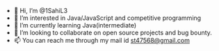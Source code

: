 - 👋 Hi, I’m @1SahiL3
- 👀 I’m interested in Java/JavaScript and competitive programming 
- 🌱 I’m currently learning Java(intermediate) 
- 💞️ I’m looking to collaborate on open source projects and bug bounty.
- 📫 You can reach me through my mail id st47568@gmail.com

<!---
1SahiL3/1SahiL3 is a ✨ special ✨ repository because its `README.md` (this file) appears on your GitHub profile.
You can click the Preview link to take a look at your changes.
--->
